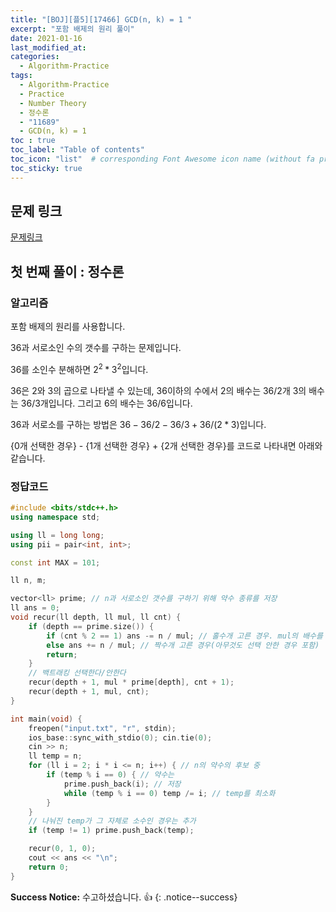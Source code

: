 ```yaml
---
title: "[BOJ][플5][17466] GCD(n, k) = 1 "
excerpt: "포함 배제의 원리 풀이"
date: 2021-01-16
last_modified_at:
categories:
  - Algorithm-Practice
tags:
  - Algorithm-Practice
  - Practice
  - Number Theory
  - 정수론
  - "11689"
  - GCD(n, k) = 1
toc : true
toc_label: "Table of contents"
toc_icon: "list"  # corresponding Font Awesome icon name (without fa prefix)
toc_sticky: true
---
```


## 문제 링크

[문제링크](https://www.acmicpc.net/problem/11689)  

## 첫 번째 풀이 : 정수론

### 알고리즘

포함 배제의 원리를 사용합니다. 

36과 서로소인 수의 갯수를 구하는 문제입니다.  

36를 소인수 분해하면  $2^2 * 3^2$입니다.  

36은 2와 3의 곱으로 나타낼 수 있는데, 36이하의 수에서 2의 배수는 36/2개 3의 배수는 36/3개입니다. 그리고 6의 배수는 36/6입니다.  

36과 서로소를 구하는 방법은 $36 - 36/2 - 36/3 + 36/(2*3)$입니다.  

{0개 선택한 경우} - {1개 선택한 경우} + {2개 선택한 경우}를 코드로 나타내면 아래와 같습니다.  

### 정답코드  

```cpp
#include <bits/stdc++.h>
using namespace std;

using ll = long long;
using pii = pair<int, int>;

const int MAX = 101;

ll n, m;

vector<ll> prime; // n과 서로소인 갯수를 구하기 위해 약수 종류를 저장
ll ans = 0;
void recur(ll depth, ll mul, ll cnt) {
    if (depth == prime.size()) {
        if (cnt % 2 == 1) ans -= n / mul; // 홀수개 고른 경우. mul의 배수를 뺀다
        else ans += n / mul; // 짝수개 고른 경우(아무것도 선택 안한 경우 포함)
        return;
    }
    // 백트래킹 선택한다/안한다
    recur(depth + 1, mul * prime[depth], cnt + 1);
    recur(depth + 1, mul, cnt);
}

int main(void) {
    freopen("input.txt", "r", stdin);
    ios_base::sync_with_stdio(0); cin.tie(0);
    cin >> n;
    ll temp = n;
    for (ll i = 2; i * i <= n; i++) { // n의 약수의 후보 중
        if (temp % i == 0) { // 약수는
            prime.push_back(i); // 저장
            while (temp % i == 0) temp /= i; // temp를 최소화
        }
    }
    // 나눠진 temp가 그 자체로 소수인 경우는 추가
    if (temp != 1) prime.push_back(temp);

    recur(0, 1, 0);
    cout << ans << "\n";
    return 0;
}


```


**Success Notice:**
수고하셨습니다. :+1:
{: .notice--success}
